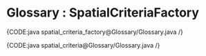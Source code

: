 ﻿# Glossary : SpatialCriteriaFactory

{CODE:java spatial_criteria_factory@Glossary/Glossary.java /}

{CODE:java spatial_criteria@Glossary/Glossary.java /}